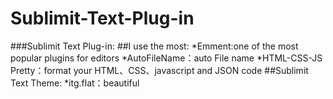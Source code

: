 Sublimit-Text-Plug-in
=====================

###Sublimit Text Plug-in:
##I use the most:
  *Emment:one of the most popular plugins for editors
  *AutoFileName：auto File name
  *HTML-CSS-JS Pretty：format  your HTML、CSS、javascript and JSON code
##Sublimit Text Theme:
  *itg.flat：beautiful
